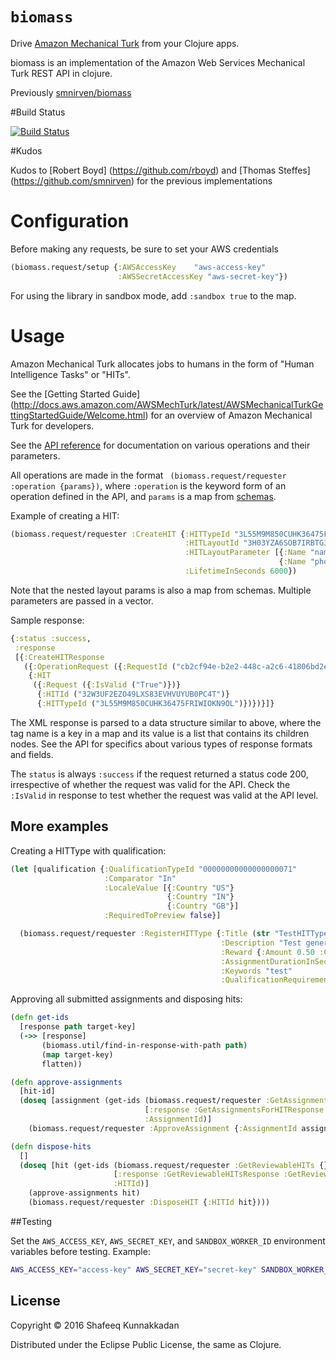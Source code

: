 # `biomass`

Drive [Amazon Mechanical Turk](http://mturk.com) from your Clojure apps.

biomass is an implementation of the Amazon Web Services Mechanical Turk REST API in clojure.

Previously [smnirven/biomass](https://github.com/smnirven/biomass)

#Build Status

[![Build Status](https://travis-ci.org/shafeeq/biomass.svg?branch=operations-with-schema)](https://travis-ci.org/shafeeq/biomass)

#Kudos

Kudos to [Robert Boyd] (https://github.com/rboyd) and [Thomas Steffes] (https://github.com/smnirven) for the previous implementations

# Configuration

Before making any requests, be sure to set your AWS credentials

```clojure
(biomass.request/setup {:AWSAccessKey    "aws-access-key"
                        :AWSSecretAccessKey "aws-secret-key"})
```

For using the library in sandbox mode, add `:sandbox true` to the map.

# Usage

Amazon Mechanical Turk allocates jobs to humans in the form of "Human
Intelligence Tasks" or "HITs".

See the [Getting Started Guide] (http://docs.aws.amazon.com/AWSMechTurk/latest/AWSMechanicalTurkGettingStartedGuide/Welcome.html) for an overview of Amazon Mechanical Turk for developers.

See the [API reference](http://docs.aws.amazon.com/AWSMechTurk/latest/AWSMturkAPI/Welcome.html) for documentation on various operations and their parameters.

All operations are made in the format ` (biomass.request/requester :operation {params})`, where `:operation` is the keyword form of an operation defined in the API, and  `params` is a map from [schemas](src/biomass/schemas/).

Example of creating a HIT:
```clojure
(biomass.request/requester :CreateHIT {:HITTypeId "3L55M9M850CUHK36475FRIWIOKN9OL"
                                       :HITLayoutId "3H03YZA6SOB7IRBTG3CTKIC1RJF8EW"
                                       :HITLayoutParameter [{:Name "name" :Value "John Doe"}
                                                            {:Name "phone" :Value "000-000-000"}]
                                       :LifetimeInSeconds 6000})
```

Note that the nested layout params is also a map from schemas. Multiple parameters are passed in a vector.

Sample response:
```clojure
{:status :success,
 :response
 [{:CreateHITResponse
   ({:OperationRequest ({:RequestId ("cb2cf94e-b2e2-448c-a2c6-41806bd2e046")})}
    {:HIT
     ({:Request ({:IsValid ("True")})}
      {:HITId ("32W3UF2EZO49LXS83EVHVUYUB0PC4T")}
      {:HITTypeId ("3L55M9M850CUHK36475FRIWIOKN9OL")})})}]}
```

The XML response is parsed to a data structure similar to above, where the tag name is a key in a map and its value is a list that contains its children nodes. See the API for specifics about various types of response formats and fields.

The `status` is always `:success` if the request returned a status code 200, irrespective of whether the request was valid for the API. Check the `:IsValid` in response to test whether the request was valid at the API level.

## More examples

Creating a HITType with qualification:
```clojure
(let [qualification {:QualificationTypeId "00000000000000000071"
                     :Comparator "In"
                     :LocaleValue [{:Country "US"}
                                   {:Country "IN"}
                                   {:Country "GB"}]
                     :RequiredToPreview false}]

  (biomass.request/requester :RegisterHITType {:Title (str "TestHITType" (time/now))
                                               :Description "Test generated hittype"
                                               :Reward {:Amount 0.50 :CurrencyCode "USD"}
                                               :AssignmentDurationInSeconds 600
                                               :Keywords "test"
                                               :QualificationRequirement qualification}))
```

Approving all submitted assignments and disposing hits:
```clojure
(defn get-ids
  [response path target-key]
  (->> [response]
       (biomass.util/find-in-response-with-path path)
       (map target-key)
       flatten))

(defn approve-assignments
  [hit-id]
  (doseq [assignment (get-ids (biomass.request/requester :GetAssignmentsForHIT {:HITId hit-id :AssignmentStatus "Submitted"})
                              [:response :GetAssignmentsForHITResponse :GetAssignmentsForHITResult :Assignment :AssignmentId]
                              :AssignmentId)]
    (biomass.request/requester :ApproveAssignment {:AssignmentId assignment :RequesterFeedback "Approved"})))

(defn dispose-hits
  []
  (doseq [hit (get-ids (biomass.request/requester :GetReviewableHITs {})
                       [:response :GetReviewableHITsResponse :GetReviewableHITsResult :HIT :HITId]
                       :HITId)]
    (approve-assignments hit)
    (biomass.request/requester :DisposeHIT {:HITId hit})))
```

##Testing

Set the `AWS_ACCESS_KEY`, `AWS_SECRET_KEY`, and `SANDBOX_WORKER_ID` environment variables before testing.
Example:
```bash
AWS_ACCESS_KEY="access-key" AWS_SECRET_KEY="secret-key" SANDBOX_WORKER_ID="worker-id" lein test
```

## License

Copyright © 2016 Shafeeq Kunnakkadan

Distributed under the Eclipse Public License, the same as Clojure.
